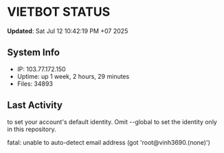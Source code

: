 # VIETBOT STATUS
**Updated**: Sat Jul 12 10:42:19 PM +07 2025

## System Info
- IP: 103.77.172.150
- Uptime: up 1 week, 2 hours, 29 minutes
- Files: 34893

## Last Activity

to set your account's default identity.
Omit --global to set the identity only in this repository.

fatal: unable to auto-detect email address (got 'root@vinh3690.(none)')
